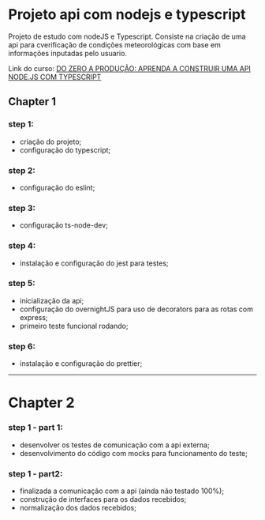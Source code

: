 # Projeto api com nodejs e typescript #

Projeto de estudo com nodeJS e Typescript.
Consiste na criação de uma api para cverificação de condições meteorológicas com base em informações inputadas pelo usuario.

Link do curso: [DO ZERO A PRODUÇÃO: APRENDA A CONSTRUIR UMA API NODE.JS COM TYPESCRIPT](https://www.nodejs-typescript-api.com/curso-gratis)


## Chapter 1

### step 1:
* criação do projeto;
* configuração do typescript;


### step 2:
* configuração do eslint;

### step 3:
* configuração ts-node-dev;

### step 4:
* instalação e configuração do jest para testes;

### step 5:
* inicialização da api;
* configuração do overnightJS para uso de decorators para as rotas com express;
* primeiro teste funcional rodando;

### step 6:
* instalação e configuração do prettier;

---------------------------------

# Chapter 2

### step 1 - part 1:
* desenvolver os testes de comunicação com a api externa;
* desenvolvimento do código com mocks para funcionamento do teste;

### step 1 - part2:
* finalizada a comunicação com a api (ainda não testado 100%);
* construção de interfaces para os dados recebidos;
* normalização dos dados recebidos;